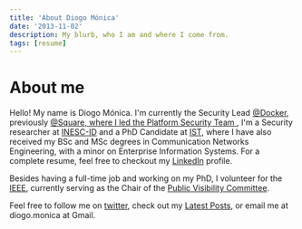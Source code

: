 ```yaml
---
title: 'About Diogo Mónica'
date: '2013-11-02'
description: My blurb, who I am and where I come from.
tags: [resume]
---
```


<div class="page-header">
  <h1>About me</h1>
</div>
<div itemscope itemtype="http://schema.org/Person">

  <p>Hello! My name is <span itemprop="name">Diogo Mónica</span>. I'm currently the <span itemprop="jobTitle"><ux class="highlight">Security</ux> Lead</span> <a href="https://docker.com/"><span itemprop="affiliation">@Docker</span></a>, previously <a href="https://squareup.com/"><span itemprop="affiliation">@Square</span>, where I led the <ux class="highlight">Platform Security</ux> Team </a>, I'm a Security researcher at <a href="http://www.inesc-id.pt/">INESC-ID</a> and a <ux class="highlight">PhD Candidate</ux> at <a href="http://www.ist.utl.pt">IST</a>, where I have also received my <span alt="Finished in 2007">BSc</span> and <span alt="Finished in 2009">MSc</span> degrees in Communication Networks Engineering, with a minor on Enterprise Information Systems. For a complete resume, feel free to checkout my <a href="https://www.linkedin.com/in/diogomonica">LinkedIn</a> profile.</p>

  <p>Besides having a full-time job and working on my PhD, I volunteer for the <a href="http://ieee.org">IEEE</a>, currently serving as the Chair of the <a href="http://www.ieee.org/about/corporate/public_visibility/index.html">Public Visibility Committee</a>.</p>

  <p>Feel free to follow me on <a href="http://twitter.com/diogomonica">twitter</a>, check out my <a href="/">Latest Posts</a>, or email me at diogo.monica at Gmail.</p>
</div>

